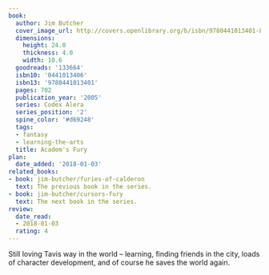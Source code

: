 ```yaml
---
book:
  author: Jim Butcher
  cover_image_url: http://covers.openlibrary.org/b/isbn/9780441013401-L.jpg
  dimensions:
    height: 24.0
    thickness: 4.0
    width: 10.6
  goodreads: '133664'
  isbn10: '0441013406'
  isbn13: '9780441013401'
  pages: 702
  publication_year: '2005'
  series: Codex Alera
  series_position: '2'
  spine_color: '#d69248'
  tags:
  - fantasy
  - learning-the-arts
  title: Academ's Fury
plan:
  date_added: '2018-01-03'
related_books:
- book: jim-butcher/furies-of-calderon
  text: The previous book in the series.
- book: jim-butcher/cursors-fury
  text: The next book in the series.
review:
  date_read:
  - 2018-01-03
  rating: 4
---
```


Still loving Tavis way in the world – learning, finding friends in the city, loads of character development, and of
course he saves the world again.
